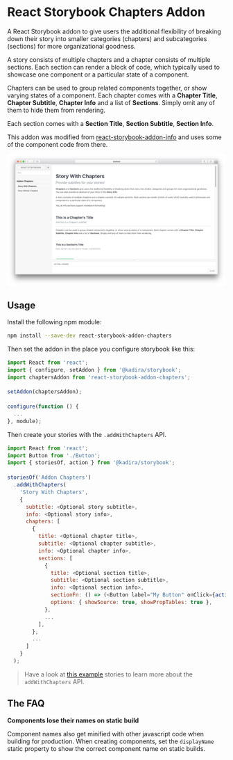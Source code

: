 # React Storybook Chapters Addon

A React Storybook addon to give users the additional flexibility of breaking down their story into smaller categories (chapters) and subcategories (sections) for more organizational goodness.

A story consists of multiple chapters and a chapter consists of multiple sections. Each section can render a block of code,
which typically used to showcase one component or a particular state of a component.

Chapters can be used to group related components together, or show varying states of a component.
Each chapter comes with a **Chapter Title**, **Chapter Subtitle**, **Chapter Info** and a list of **Sections**.
Simply omit any of them to hide them from rendering.

Each section comes with a **Section Title**, **Section Subtitle**, **Section Info**.

This addon was modified from [react-storybook-addon-info](https://github.com/storybooks/react-storybook-addon-info) and uses some of the component code from there.

![React Storybook Screenshot](docs/home-screenshot.png)

## Usage

Install the following npm module:

```sh
npm install --save-dev react-storybook-addon-chapters
```

Then set the addon in the place you configure storybook like this:

```js
import React from 'react';
import { configure, setAddon } from '@kadira/storybook';
import chaptersAddon from 'react-storybook-addon-chapters';

setAddon(chaptersAddon);

configure(function () {
  ...
}, module);
```

Then create your stories with the `.addWithChapters` API.

```js
import React from 'react';
import Button from './Button';
import { storiesOf, action } from '@kadira/storybook';

storiesOf('Addon Chapters')
  .addWithChapters(
    'Story With Chapters',
    {
      subtitle: <Optional story subtitle>,
      info: <Optional story info>,
      chapters: [
        {
          title: <Optional chapter title>,
          subtitle: <Optional chapter subtitle>,
          info: <Optional chapter info>,
          sections: [
            {
              title: <Optional section title>,
              subtitle: <Optional section subtitle>,
              info: <Optional section info>,
              sectionFn: () => (<Button label="My Button" onClick={action('onClick')}/>),
              options: { showSource: true, showPropTables: true },
            },
            ...
          ],
        },
        ...
      ]
    }
  );
```

> Have a look at [this example](example/story.js) stories to learn more about the `addWithChapters` API.

## The FAQ

**Components lose their names on static build**

Component names also get minified with other javascript code when building for production. When creating components, set the `displayName` static property to show the correct component name on static builds.
